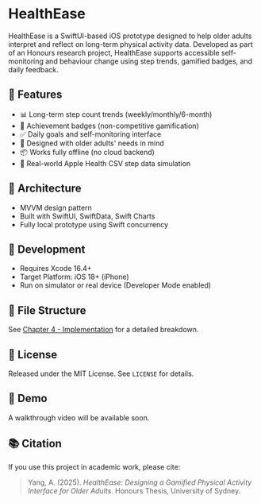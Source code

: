 # HealthEase
HealthEase is a SwiftUI-based iOS prototype designed to help older adults interpret and reflect on long-term physical activity data. Developed as part of an Honours research project, HealthEase supports accessible self-monitoring and behaviour change using step trends, gamified badges, and daily feedback.

## 📱 Features

- 📊 Long-term step count trends (weekly/monthly/6-month)
- 🏅 Achievement badges (non-competitive gamification)
- ✅ Daily goals and self-monitoring interface
- 👴 Designed with older adults' needs in mind
- 📦 Works fully offline (no cloud backend)
- 📂 Real-world Apple Health CSV step data simulation

## 🧱 Architecture

- MVVM design pattern
- Built with SwiftUI, SwiftData, Swift Charts
- Fully local prototype using Swift concurrency

## 🧪 Development

- Requires Xcode 16.4+
- Target Platform: iOS 18+ (iPhone)
- Run on simulator or real device (Developer Mode enabled)

## 📂 File Structure

See [Chapter 4 - Implementation](docs/Chapter4-Implementation.md) for a detailed breakdown.

## 🔐 License

Released under the MIT License. See `LICENSE` for details.

## 🎥 Demo

A walkthrough video will be available soon.

## 📚 Citation

If you use this project in academic work, please cite:

> Yang, A. (2025). *HealthEase: Designing a Gamified Physical Activity Interface for Older Adults*. Honours Thesis, University of Sydney.

